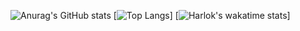   ![Anurag's GitHub stats](https://github-readme-stats.vercel.app/api?username=Top-Slayer&show=reviews,discussions_started,discussions_answered,prs_merged,prs_merged_percentage_icons=true&theme=tokyonight)
  [![Top Langs](https://github-readme-stats.vercel.app/api/top-langs/?username=Top-Slayer&layout=donut&theme=tokyonight)]
  [![Harlok's wakatime stats](https://github-readme-stats.vercel.app/api/wakatime?username=TopSlayer%theme=tokyonight)]
